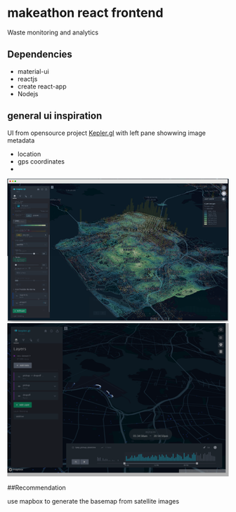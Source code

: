 # makeathon react frontend

Waste monitoring and analytics 

## Dependencies
- material-ui
- reactjs
- create react-app
- Nodejs

## general ui inspiration


UI from opensource project [Kepler.gl](https://kepler.gl/)
with left pane showwing image metadata
- location
- gps coordinates
- 

![Kepler](/kepler.png)
![Kepler](/analytics.png)

##Recommendation

use mapbox to generate the basemap from satellite images
